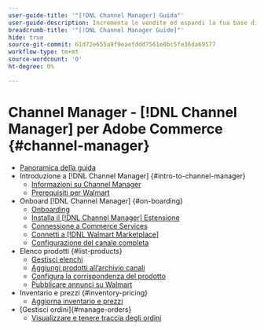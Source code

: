 ```yaml
---
user-guide-title: '"[!DNL Channel Manager] Guida"'
user-guide-description: Incrementa le vendite ed espandi la tua base di clienti integrando Adobe Commerce o Magento Open Source con il tuo [!DNL Walmart Marketplace Seller Central] conto.
breadcrumb-title: '"[!DNL Channel Manager Guide]"'
hide: true
source-git-commit: 61d72e655a9f9eaefddd7561e0bc5fe36da69577
workflow-type: tm+mt
source-wordcount: '0'
ht-degree: 0%

---
```



# Channel Manager - [!DNL Channel Manager] per Adobe Commerce {#channel-manager}

- [Panoramica della guida](guide-overview.md)
- Introduzione a [!DNL Channel Manager] {#intro-to-channel-manager}
   - [Informazioni su Channel Manager](overview.md)
   - [Prerequisiti per Walmart](walmart-prerequisites.md)
- Onboard [!DNL Channel Manager] {#on-boarding}
   - [Onboarding](onboard.md)
   - [Installa il [!DNL Channel Manager] Estensione](install.md)
   - [Connessione a Commerce Services](connect.md)
   - [Connetti a [!DNL Walmart Marketplace]](connect-marketplace.md)
   - [Configurazione del canale completa](complete-store-setup.md)
- Elenco prodotti {#list-products}
   - [Gestisci elenchi](manage-listings.md)
   - [Aggiungi prodotti all’archivio canali](add-products-to-connected-channel.md)
   - [Configura la corrispondenza del prodotto](map-product-attributes-for-matching.md)
   - [Pubblicare annunci su Walmart](publish-listings-to-marketplace.md)
- Inventario e prezzi {#inventory-pricing}
   - [Aggiorna inventario e prezzi](inventory-and-price-updates.md)
- [Gestisci ordini]{#manage-orders}
   - [Visualizzare e tenere traccia degli ordini](manage-orders.md)

